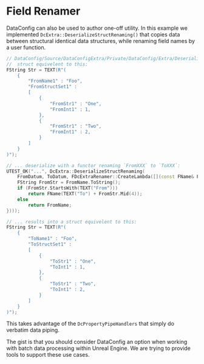 # Field Renamer

DataConfig can also be used to author one-off utility. In this example we implemented `DcExtra::DeserializeStructRenaming()` that copies data between structural identical data structures, while renaming field names by a user function.

```c++
// DataConfig/Source/DataConfigExtra/Private/DataConfig/Extra/Deserialize/DcDeserializeRenameStructFieldNames.cpp
//  struct equivelent to this:
FString Str = TEXT(R"(
    {
        "FromName1" : "Foo",
        "FromStructSet1" : 
        [
            {
                "FromStr1" : "One",
                "FromInt1" : 1,
            },
            {
                "FromStr1" : "Two",
                "FromInt1" : 2,
            }
        ]
    }
)");

// ... deserialize with a functor renaming `FromXXX` to `ToXXX`:
UTEST_OK("...", DcExtra::DeserializeStructRenaming(
    FromDatum, ToDatum, FDcExtraRenamer::CreateLambda([](const FName& FromName){
    FString FromStr = FromName.ToString();
    if (FromStr.StartsWith(TEXT("From")))
        return FName(TEXT("To") + FromStr.Mid(4));
    else
        return FromName;
})));

// ... results into a struct equivelent to this: 
FString Str = TEXT(R"(
    {
        "ToName1" : "Foo",
        "ToStructSet1" : 
        [
            {
                "ToStr1" : "One",
                "ToInt1" : 1,
            },
            {
                "ToStr1" : "Two",
                "ToInt1" : 2,
            }
        ]
    }
)");
```

This takes advantage of the `DcPropertyPipeHandlers` that simply do verbatim data piping. 

The gist is that you should consider DataConfig an option when working with batch data processing within Unreal Engine. We are trying to provide tools to support these use cases.